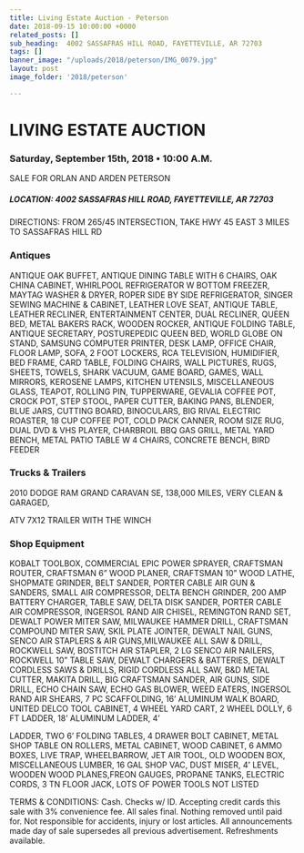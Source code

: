 ```yaml
---
title: Living Estate Auction - Peterson
date: 2018-09-15 10:00:00 +0000
related_posts: []
sub_heading:  4002 SASSAFRAS HILL ROAD, FAYETTEVILLE, AR 72703
tags: []
banner_image: "/uploads/2018/peterson/IMG_0079.jpg"
layout: post
image_folder: '2018/peterson'

---
```

# LIVING ESTATE AUCTION
### Saturday, September 15th, 2018 • 10:00 A.M.
SALE FOR ORLAN AND ARDEN PETERSON

##### LOCATION: 4002 SASSAFRAS HILL ROAD, FAYETTEVILLE, AR 72703

DIRECTIONS: FROM 265/45 INTERSECTION, TAKE HWY 45 EAST 3 MILES TO SASSAFRAS HILL RD

### Antiques
ANTIQUE OAK BUFFET, ANTIQUE DINING TABLE WITH 6 CHAIRS, OAK CHINA CABINET, WHIRLPOOL REFRIGERATOR W BOTTOM FREEZER, MAYTAG WASHER & DRYER, ROPER SIDE BY SIDE REFRIGERATOR, SINGER SEWING MACHINE & CABINET, LEATHER LOVE SEAT, ANTIQUE TABLE, LEATHER RECLINER, ENTERTAINMENT CENTER, DUAL RECLINER, QUEEN BED, METAL BAKERS RACK, WOODEN ROCKER, ANTIQUE FOLDING TABLE, ANTIQUE SECRETARY, POSTUREPEDIC QUEEN BED, WORLD GLOBE ON STAND, SAMSUNG COMPUTER PRINTER, DESK LAMP, OFFICE CHAIR, FLOOR LAMP, SOFA, 2 FOOT LOCKERS, RCA TELEVISION, HUMIDIFIER, BED FRAME, CARD TABLE, FOLDING CHAIRS, WALL PICTURES, RUGS, SHEETS, TOWELS, SHARK VACUUM, GAME BOARD, GAMES, WALL MIRRORS, KEROSENE LAMPS, KITCHEN UTENSILS, MISCELLANEOUS GLASS, TEAPOT, ROLLING PIN, TUPPERWARE, GEVALIA COFFEE POT, CROCK POT, STEP STOOL, PAPER CUTTER, BAKING PANS, BLENDER, BLUE JARS, CUTTING BOARD, BINOCULARS, BIG RIVAL ELECTRIC ROASTER, 18 CUP COFFEE POT, COLD PACK CANNER, ROOM SIZE RUG, DUAL DVD & VHS PLAYER, CHARBROIL BBQ GAS GRILL, METAL YARD BENCH, METAL PATIO TABLE W 4 CHAIRS, CONCRETE BENCH, BIRD FEEDER

### Trucks & Trailers
2010 DODGE RAM GRAND CARAVAN SE, 138,000 MILES, VERY CLEAN & GARAGED, 

ATV 7X12 TRAILER WITH THE WINCH

### Shop Equipment
KOBALT TOOLBOX, COMMERCIAL EPIC POWER SPRAYER, CRAFTSMAN ROUTER, CRAFTSMAN 6” WOOD PLANER, CRAFTSMAN 10” WOOD LATHE, SHOPMATE GRINDER, BELT SANDER, PORTER CABLE AIR GUN & SANDERS, SMALL AIR COMPRESSOR, DELTA BENCH GRINDER, 200 AMP BATTERY CHARGER, TABLE SAW, DELTA DISK SANDER, PORTER CABLE AIR COMPRESSOR, INGERSOL RAND AIR CHISEL, REMINGTON RAND SET, DEWALT POWER MITER SAW, MILWAUKEE HAMMER DRILL, CRAFTSMAN COMPOUND MITER SAW, SKIL PLATE JOINTER, DEWALT NAIL GUNS, SENCO AIR STAPLERS & AIR GUNS,MILWAUKEE ALL SAW & DRILL, ROCKWELL SAW, BOSTITCH AIR STAPLER, 2 LG SENCO AIR NAILERS, ROCKWELL 10” TABLE SAW, DEWALT CHARGERS & BATTERIES, DEWALT CORDLESS SAWS & DRILLS, RIGID CORDLESS ALL SAW, B&D METAL CUTTER, MAKITA DRILL, BIG CRAFTSMAN SANDER, AIR GUNS, SIDE DRILL, ECHO CHAIN SAW, ECHO GAS BLOWER, WEED EATERS, INGERSOL RAND AIR SHEARS, 7 PC SCAFFOLDING, 16’ ALUMINUM WALK BOARD, UNITED DELCO TOOL CABINET, 4 WHEEL YARD CART, 2 WHEEL DOLLY, 6 FT LADDER, 18’ ALUMINUM LADDER, 4’

LADDER, TWO 6’ FOLDING TABLES, 4 DRAWER BOLT CABINET, METAL SHOP TABLE ON ROLLERS, METAL CABINET, WOOD CABINET, 6 AMMO BOXES, LIVE TRAP, WHEELBARROW, JET AIR TOOL, OLD WOODEN BOX, MISCELLANEOUS LUMBER, 16 GAL SHOP VAC, DUST MISER, 4’ LEVEL, WOODEN WOOD PLANES,FREON GAUGES, PROPANE TANKS, ELECTRIC CORDS, 3 TN FLOOR JACK, LOTS OF POWER TOOLS NOT LISTED

TERMS & CONDITIONS: Cash. Checks w/ ID. Accepting credit cards this sale with 3% convenience fee. All sales final. Nothing removed until paid for. Not responsible for accidents, injury or lost articles. All announcements made day of sale supersedes all previous advertisement. Refreshments available.

